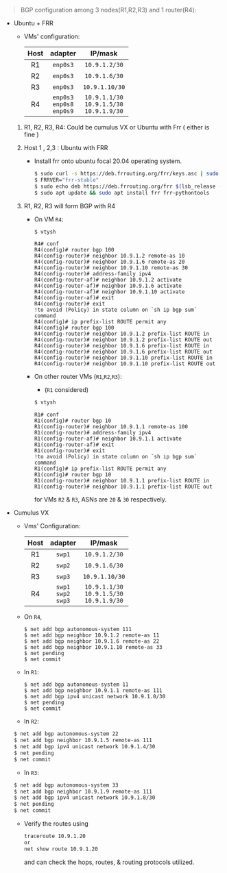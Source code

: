 >BGP configuration among 3 nodes(R1,R2,R3) and 1 router(R4):

* Ubuntu + FRR

    * VMs' configuration:

        Host | adapter | IP/mask
        :--: | :--: | :--:
        R1 | `enp0s3` | `10.9.1.2/30`
        R2 | `enp0s3` | `10.9.1.6/30`
        R3 | `enp0s3` | `10.9.1.10/30`
        R4 | `enp0s3`<br>`enp0s8`<br>`enp0s9` | `10.9.1.1/30` <br> `10.9.1.5/30`<br>`10.9.1.9/30`

    1. R1, R2, R3, R4: Could be cumulus VX or Ubuntu with Frr ( either is fine )
    2. Host 1 , 2,3 : Ubuntu with FRR

        * Install frr onto ubuntu focal 20.04 operating system.
            ```bash
            $ sudo curl -s https://deb.frrouting.org/frr/keys.asc | sudo apt-key add -
            $ FRRVER="frr-stable"
            $ sudo echo deb https://deb.frrouting.org/frr $(lsb_release -s -c) $FRRVER | sudo tee -a /etc/apt/sources.list.d/frr.list
            $ sudo apt update && sudo apt install frr frr-pythontools
            ```


    3. R1, R2, R3 will form BGP with R4

        * On VM `R4`:
            ```bash
            $ vtysh
            ```
            ```ios
            R4# conf
            R4(config)# router bgp 100
            R4(config-router)# neighbor 10.9.1.2 remote-as 10
            R4(config-router)# neighbor 10.9.1.6 remote-as 20
            R4(config-router)# neighbor 10.9.1.10 remote-as 30
            R4(config-router)# address-family ipv4
            R4(config-router-af)# neighbor 10.9.1.2 activate
            R4(config-router-af)# neighbor 10.9.1.6 activate
            R4(config-router-af)# neighbor 10.9.1.10 activate
            R4(config-router-af)# exit
            R4(config-router)# exit
            !to avoid (Policy) in state column on `sh ip bgp sum` command
            R4(config)# ip prefix-list ROUTE permit any
            R4(config)# router bgp 100
            R4(config-router)# neighbor 10.9.1.2 prefix-list ROUTE in
            R4(config-router)# neighbor 10.9.1.2 prefix-list ROUTE out
            R4(config-router)# neighbor 10.9.1.6 prefix-list ROUTE in
            R4(config-router)# neighbor 10.9.1.6 prefix-list ROUTE out
            R4(config-router)# neighbor 10.9.1.10 prefix-list ROUTE in
            R4(config-router)# neighbor 10.9.1.10 prefix-list ROUTE out
            ```

        * On other router VMs (`R1`,`R2`,`R3`):
            * (`R1` considered)
            ```bash
            $ vtysh
            ```
            ```ios
            R1# conf
            R1(config)# router bgp 10
            R1(config-router)# neighbor 10.9.1.1 remote-as 100
            R1(config-router)# address-family ipv4
            R1(config-router-af)# neighbor 10.9.1.1 activate
            R1(config-router-af)# exit
            R1(config-router)# exit
            !to avoid (Policy) in state column on `sh ip bgp sum` command
            R1(config)# ip prefix-list ROUTE permit any
            R1(config)# router bgp 10
            R1(config-router)# neighbor 10.9.1.1 prefix-list ROUTE in
            R1(config-router)# neighbor 10.9.1.1 prefix-list ROUTE out
            ```
            
            for VMs `R2` & `R3`, ASNs are `20` & `30` respectively.

* Cumulus VX

    * Vms' Configuration:

        Host | adapter | IP/mask
        :--: | :--: | :--:
        R1 | `swp1` | `10.9.1.2/30`
        R2 | `swp2` | `10.9.1.6/30`
        R3 | `swp3` | `10.9.1.10/30`
        R4 | `swp1`<br>`swp2`<br>`swp3` | `10.9.1.1/30` <br> `10.9.1.5/30`<br>`10.9.1.9/30`

    * On `R4`,

        ```nclu
        $ net add bgp autonomous-system 111
        $ net add bgp neighbor 10.9.1.2 remote-as 11
        $ net add bgp neighbor 10.9.1.6 remote-as 22
        $ net add bgp neighbor 10.9.1.10 remote-as 33
        $ net pending
        $ net commit
        ```

    * In `R1`:

        ```nclu
        $ net add bgp autonomous-system 11
        $ net add bgp neighbor 10.9.1.1 remote-as 111
        $ net add bgp ipv4 unicast network 10.9.1.0/30
        $ net pending
        $ net commit
        ```

    * In `R2`:
    ```bash
    $ net add bgp autonomous-system 22
    $ net add bgp neighbor 10.9.1.5 remote-as 111
    $ net add bgp ipv4 unicast network 10.9.1.4/30
    $ net pending
    $ net commit
    ```

    * In `R3`:
    ```bash
    $ net add bgp autonomous-system 33
    $ net add bgp neighbor 10.9.1.9 remote-as 111
    $ net add bgp ipv4 unicast network 10.9.1.8/30
    $ net pending
    $ net commit
    ```
        
    * Verify the routes using
         ```bash
         traceroute 10.9.1.20
         or
         net show route 10.9.1.20
         ```
         and can check the hops, routes, & routing protocols utilized.
